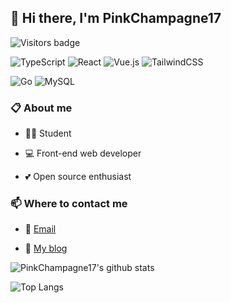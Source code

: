 ## 👋 Hi there, I'm PinkChampagne17

![Visitors badge](https://visitor-badge.glitch.me/badge?page_id=PinkChampagne17.PinkChampagne17)

![TypeScript](https://img.shields.io/badge/typescript-%23007ACC.svg?style=for-the-badge&logo=typescript&logoColor=white)
![React](https://img.shields.io/badge/react-%2320232a.svg?style=for-the-badge&logo=react&logoColor=%2361DAFB)
![Vue.js](https://img.shields.io/badge/vuejs-%2335495e.svg?style=for-the-badge&logo=vuedotjs&logoColor=%234FC08D)
![TailwindCSS](https://img.shields.io/badge/tailwindcss-%2338B2AC.svg?style=for-the-badge&logo=tailwind-css&logoColor=white)

![Go](https://img.shields.io/badge/go-%2300ADD8.svg?style=for-the-badge&logo=go&logoColor=white)
![MySQL](https://img.shields.io/badge/mysql-%2300f.svg?style=for-the-badge&logo=mysql&logoColor=white)

### 📋 About me

- 👨‍🎓 Student

- 💻 Front-end web developer

- 💕 Open source enthusiast

### 📫 Where to contact me

- 📧 [Email](mailto:pc17.github@outlook.com)

- 📖 [My blog](https://pinkchampagne17.github.io/blog/)

![PinkChampagne17's github stats](https://github-readme-stats.vercel.app/api?username=PinkChampagne17&count_private=true&show_icons=true&hide=prs)

![Top Langs](https://github-readme-stats.vercel.app/api/top-langs/?username=PinkChampagne17&layout=compact&hide=html,css,stylus)
